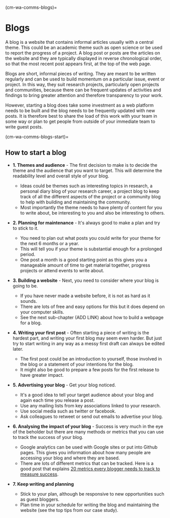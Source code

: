 (cm-wa-comms-blogs)=

# Blogs

A blog is a website that contains informal articles usually with a central theme. 
This could be an academic theme such as open science or be used to report the progress of a project. 
A blog post or posts are the articles on the website and they are typically displayed in reverse chronological order, so that the most recent post appears first, at the top of the web page.

Blogs are short, informal pieces of writing. 
They are meant to be written regularly and can be used to build momentum on a particular issue, event or project. 
In this way, they suit research projects, particularly open projects and communities, because there can be frequent updates of activities and findings to bring greater attention and therefore transparency to your work.

However, starting a blog does take some investment as a web platform needs to be built and the blog needs to be frequently updated with new posts.  It is therefore best to share the load of this work with your team in some way or plan to get people from outside of your immediate team to write guest posts.

(cm-wa-comms-blogs-start)=
## How to start a blog

* **1. Themes and audience** - The first decision to make is to decide the theme and the audience that you want to target. This will determine the readability level and overall style of your blog.
    * Ideas could be themes such as interesting topics in research, a personal diary blog of your research career, a project blog to keep track of all the different aspects of the project or a community blog to help with building and maintaining the community.
    * Most importantly the theme needs to have plenty of content for you to write about, be interesting to you and also be interesting to others.
    
* **2. Planning for maintenance** - It's always good to make a plan and try to stick to it. 
    * You need to plan out what posts you could write for your theme for the next 6 months or a year. 
    * This will tell you if your theme is substantial enough for a prolonged period. 
    * One post a month is a good starting point as this gives you a manageable amount of time to get material together, progress projects or attend events to write about.

* **3. Building a website** - Next, you need to consider where your blog is going to be. 
    * If you have never made a website before, it is not as hard as it sounds. 
    * There are lots of free and easy options for this but it does depend on your computer skills.
    * See the next sub-chapter (ADD LINK) about how to build a webpage for a blog.

* **4. Writing your first post** - Often starting a piece of writing is the hardest part, and writing your first blog may seem even harder. But just try to start writing in any way as a messy first draft can always be edited later.
    * The first post could be an introduction to yourself, those involved in the blog or a statement of your intentions for the blog.
    * It might also be good to prepare a few posts for the first release to have greater impact.
    
* **5. Advertising your blog** - Get your blog noticed.
    * It's a good idea to tell your target audience about your blog and again each time you release a post. 
    * Use any mailing lists from key associations linked to your research.
    * Use social media such as twitter or facebook.
    * Ask colleagues to retweet or send out emails to advertise your blog. 

* **6. Analysing the impact of your blog** - Success is very much in the eye of the beholder but there are many methods or metrics that you can use to track the success of your blog.
    * Google analytics can be used with Google sites or put into Github pages. This gives you information about how many people are accessing your blog and where they are based.
    * There are lots of different metrics that can be tracked. Here is a good post that explains [20 metrics every blogger needs to track to measure success](https://www.dreamhost.com/blog/metrics-every-blogger-needs-to-track/). 

* **7. Keep writing and planning**
    * Stick to your plan, although be responsive to new opportunities such as guest bloggers.
    * Plan time in your schedule for writing the blog and maintaining the website (see the top tips from our case study).

